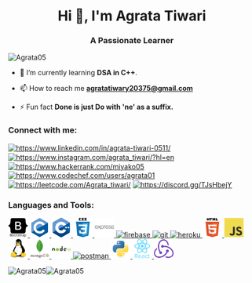 <h1 align="center">Hi 👋, I'm Agrata Tiwari</h1>
<h3 align="center">A Passionate Learner</h3>

<p align="left"> <img src="https://komarev.com/ghpvc/?username=Agrata05&label=Profile%20views&color=0e75b6&style=flat" alt="Agrata05" /> </p>

- 🌱 I’m currently learning **DSA in C++**.

- 📫 How to reach me **agratatiwary20375@gmail.com**

- ⚡ Fun fact **Done is just Do with 'ne' as a suffix.**

<h3 align="left">Connect with me:</h3>
<p align="left">
<a href="https://www.linkedin.com/in/agrata-tiwari-0511/" target="blank"><img align="center" src="https://cdn.jsdelivr.net/npm/simple-icons@3.0.1/icons/linkedin.svg" alt="https://www.linkedin.com/in/agrata-tiwari-0511/" height="30" width="40" /></a>
<a href="https://www.instagram.com/agrata_tiwari/?hl=en" target="blank"><img align="center" src="https://cdn.jsdelivr.net/npm/simple-icons@3.0.1/icons/instagram.svg" alt="https://www.instagram.com/agrata_tiwari/?hl=en" height="30" width="40" /></a>
<a href="https://www.hackerrank.com/miyako05" target="blank"><img align="center" src="https://cdn.jsdelivr.net/npm/simple-icons@3.0.1/icons/hackerrank.svg" alt="https://www.hackerrank.com/miyako05" height="30" width="40" /></a>
<a href="https://www.codechef.com/users/agrata01" target="blank"><img align="center" src="https://cdn.jsdelivr.net/npm/simple-icons@3.0.1/icons/codechef.svg" alt="https://www.codechef.com/users/agrata01" height="30" width="40" /></a>
<a href="https://leetcode.com/Agrata_tiwari/" target="blank"><img align="center" src="https://cdn.jsdelivr.net/npm/simple-icons@3.0.1/icons/leetcode.svg" alt="https://leetcode.com/Agrata_tiwari/" height="30" width="40" /></a>
<a href="https://discord.gg/TJsHbejY" target="blank"><img align="center" src="https://cdn.jsdelivr.net/npm/simple-icons@3.0.1/icons/discord.svg" alt="https://discord.gg/TJsHbejY" height="30" width="40" /></a>
</p>

<h3 align="left">Languages and Tools:</h3>
<p align="left"> <a href="https://getbootstrap.com" target="_blank"> <img src="https://raw.githubusercontent.com/devicons/devicon/master/icons/bootstrap/bootstrap-plain-wordmark.svg" alt="bootstrap" width="40" height="40"/> </a> <a href="https://www.cprogramming.com/" target="_blank"> <img src="https://raw.githubusercontent.com/devicons/devicon/master/icons/c/c-original.svg" alt="c" width="40" height="40"/> </a> <a href="https://www.w3schools.com/cpp/" target="_blank"> <img src="https://raw.githubusercontent.com/devicons/devicon/master/icons/cplusplus/cplusplus-original.svg" alt="cplusplus" width="40" height="40"/> </a> <a href="https://www.w3schools.com/css/" target="_blank"> <img src="https://raw.githubusercontent.com/devicons/devicon/master/icons/css3/css3-original-wordmark.svg" alt="css3" width="40" height="40"/> </a> <a href="https://expressjs.com" target="_blank"> <img src="https://raw.githubusercontent.com/devicons/devicon/master/icons/express/express-original-wordmark.svg" alt="express" width="40" height="40"/> </a> <a href="https://firebase.google.com/" target="_blank"> <img src="https://www.vectorlogo.zone/logos/firebase/firebase-icon.svg" alt="firebase" width="40" height="40"/> </a> <a href="https://git-scm.com/" target="_blank"> <img src="https://www.vectorlogo.zone/logos/git-scm/git-scm-icon.svg" alt="git" width="40" height="40"/> </a> <a href="https://heroku.com" target="_blank"> <img src="https://www.vectorlogo.zone/logos/heroku/heroku-icon.svg" alt="heroku" width="40" height="40"/> </a> <a href="https://www.w3.org/html/" target="_blank"> <img src="https://raw.githubusercontent.com/devicons/devicon/master/icons/html5/html5-original-wordmark.svg" alt="html5" width="40" height="40"/> </a> <a href="https://developer.mozilla.org/en-US/docs/Web/JavaScript" target="_blank"> <img src="https://raw.githubusercontent.com/devicons/devicon/master/icons/javascript/javascript-original.svg" alt="javascript" width="40" height="40"/> </a> <a href="https://www.linux.org/" target="_blank"> <img src="https://raw.githubusercontent.com/devicons/devicon/master/icons/linux/linux-original.svg" alt="linux" width="40" height="40"/> </a> <a href="https://www.mongodb.com/" target="_blank"> <img src="https://raw.githubusercontent.com/devicons/devicon/master/icons/mongodb/mongodb-original-wordmark.svg" alt="mongodb" width="40" height="40"/> </a> <a href="https://nodejs.org" target="_blank"> <img src="https://raw.githubusercontent.com/devicons/devicon/master/icons/nodejs/nodejs-original-wordmark.svg" alt="nodejs" width="40" height="40"/> </a> <a href="https://postman.com" target="_blank"> <img src="https://www.vectorlogo.zone/logos/getpostman/getpostman-icon.svg" alt="postman" width="40" height="40"/> </a> <a href="https://www.python.org" target="_blank"> <img src="https://raw.githubusercontent.com/devicons/devicon/master/icons/python/python-original.svg" alt="python" width="40" height="40"/> </a> <a href="https://reactjs.org/" target="_blank"> <img src="https://raw.githubusercontent.com/devicons/devicon/master/icons/react/react-original-wordmark.svg" alt="react" width="40" height="40"/> </a> <a href="https://redux.js.org" target="_blank"> <img src="https://raw.githubusercontent.com/devicons/devicon/master/icons/redux/redux-original.svg" alt="redux" width="40" height="40"/> </a> </p>



<p><img align="left" src="https://github-readme-stats.vercel.app/api/top-langs?username=Agrata05&show_icons=true&locale=en&layout=compact" alt="Agrata05" /></p>

<p>&nbsp;<img align="left" src="https://github-readme-stats.vercel.app/api?username=Agrata05&show_icons=true&locale=en" alt="Agrata05" /></p>
